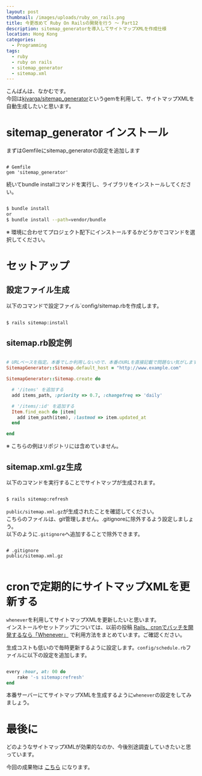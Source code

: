 ```yaml
---
layout: post
thumbnail: /images/uploads/ruby_on_rails.png
title: 今更改めて Ruby On Railsの開発を行う 〜 Part12
description: sitemap_generatorを導入してサイトマップXMLを作成仕様
location: Hong Kong
categories:
  - Programming
tags:
  - ruby
  - ruby on rails
  - sitemap_generator
  - sitemap.xml
---
```

こんばんは、なかむです。  
今回は[kjvarga/sitemap_generator](https://github.com/kjvarga/sitemap_generator)というgemを利用して、サイトマップXMLを自動生成したいと思います。


# sitemap_generator インストール

まずはGemfileにsitemap_generatorの設定を追加します
```
            
# Gemfile
gem 'sitemap_generator'

```

続いてbundle installコマンドを実行し、ライブラリをインストールしてください。
```bash

$ bundle install
or
$ bundle install --path=vendor/bundle

```

※ 環境に合わせてプロジェクト配下にインストールするかどうかでコマンドを選択してください。


# セットアップ
## 設定ファイル生成
以下のコマンドで設定ファイル`config/sitemap.rbを作成します。
```bash
      
$ rails sitemap:install

```

## sitemap.rb設定例

```ruby

# URLベースを指定。本番でしか利用しないので、本番のURLを直接記載で問題ない気がします。
SitemapGenerator::Sitemap.default_host = "http://www.example.com"

SitemapGenerator::Sitemap.create do

  # '/items' を追加する
  add items_path, :priority => 0.7, :changefreq => 'daily'

  # '/items/:id' を追加する
  Item.find_each do |item|
    add item_path(item), :lastmod => item.updated_at
  end

end

```
※ こちらの例はリポジトリには含めていません。

## sitemap.xml.gz生成
以下のコマンドを実行することでサイトマップが生成されます。
```bash

$ rails sitemap:refresh

```

`public/sitemap.xml.gz`が生成されたことを確認してください。  
こちらのファイルは、git管理しません。.gitignoreに除外するよう設定しましょう。  
以下のように`.gitignore`へ追加することで除外できます。

```

# .gitignore
public/sitemap.xml.gz


```

# cronで定期的にサイトマップXMLを更新する
`whenever`を利用してサイトマップXMLを更新したいと思います。  
インストールやセットアップについては、以前の投稿 [Rails、cronでバッチを開発するなら「Whenever」](/programming/2018/03/05/rails-cronでバッチを開発するなら-whenever.html) で利用方法をまとめています。ご確認ください。


生成コストも低いので毎時更新するように設定します。`config/schedule.rb`ファイルに以下の設定を追加します。

```ruby

every :hour, at: 00 do
    rake '-s sitemap:refresh'
end

```

本番サーバーにてサイトマップXMLを生成するように`whenever`の設定をしてみましょう。


# 最後に
どのようなサイトマップXMLが効果的なのか、今後別途調査していきたいと思っています。

今回の成果物は [こちら](https://github.com/nakanakamu0828/netshop/tree/v0.12) になります。
